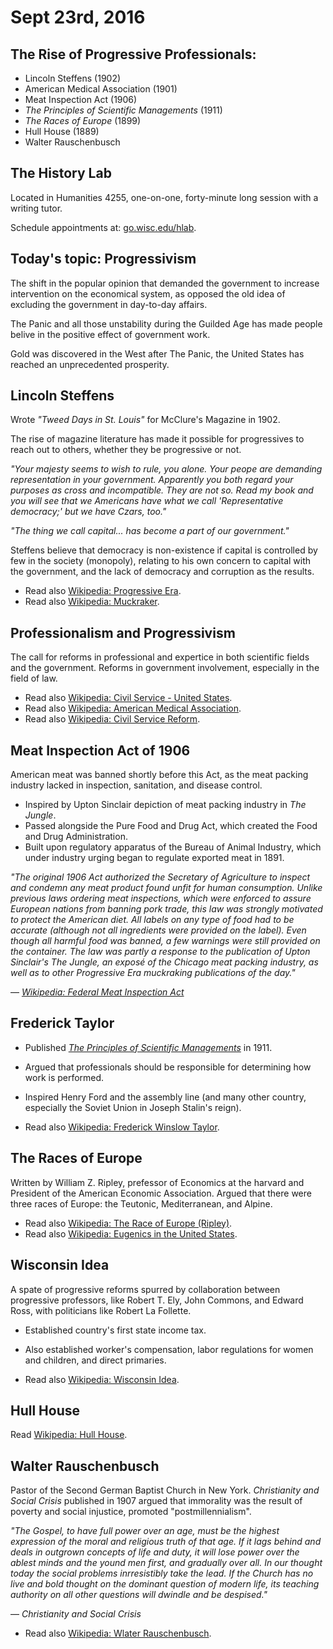 Sept 23rd, 2016
===============

The Rise of Progressive Professionals:
--------------------------------------

- Lincoln Steffens (1902)
- American Medical Association (1901)
- Meat Inspection Act (1906)
- *The Principles of Scientific Managements* (1911)
- *The Races of Europe* (1899)
- Hull House (1889)
- Walter Rauschenbusch

The History Lab
---------------

Located in Humanities 4255, one-on-one, forty-minute long session with a writing tutor.

Schedule appointments at: [go.wisc.edu/hlab](http://go.wisc.edu/hlab/).

Today's topic: Progressivism
----------------------------

The shift in the popular opinion that demanded the government to increase intervention on the economical system, as opposed the old idea of excluding the government in day-to-day affairs.

The Panic and all those unstability during the Guilded Age has made people belive in the positive effect of government work.

Gold was discovered in the West after The Panic, the United States has reached an unprecedented prosperity.

Lincoln Steffens
----------------

Wrote *"Tweed Days in St. Louis"* for McClure's Magazine in 1902.

The rise of magazine literature has made it possible for progressives to reach out to others, whether they be progressive or not.

*"Your majesty seems to wish to rule, you alone. Your peope are demanding representation in your government. Apparently you both regard your purposes as cross and incompatible. They are not so. Read my book and you will see that we Americans have what we call 'Representative democracy;' but we have Czars, too."*

*"The thing we call capital... has become a part of our government."*

Steffens believe that democracy is non-existence if capital is controlled by few in the society (monopoly), relating to his own concern to capital with the government, and the lack of democracy and corruption as the results.

- Read also [Wikipedia: Progressive Era](https://en.wikipedia.org/wiki/Progressive_Era).
- Read also [Wikipedia: Muckraker](https://en.wikipedia.org/wiki/Muckraker).

Professionalism and Progressivism
---------------------------------

The call for reforms in professional and expertice in both scientific fields and the government. Reforms in government involvement, especially in the field of law.

- Read also [Wikipedia: Civil Service - United States](https://en.wikipedia.org/wiki/Civil_service#United_States).
- Read also [Wikipedia: American Medical Association](https://en.wikipedia.org/wiki/American_Medical_Association).
- Read also [Wikipedia: Civil Service Reform](https://en.wikipedia.org/wiki/U.S._Civil_Service_Reform).

Meat Inspection Act of 1906
---------------------------

American meat was banned shortly before this Act, as the meat packing industry lacked in inspection, sanitation, and disease control.

- Inspired by Upton Sinclair depiction of meat packing industry in *The Jungle*.
- Passed alongside the Pure Food and Drug Act, which created the Food and Drug Administration.
- Built upon regulatory apparatus of the Bureau of Animal Industry, which under industry urging began to regulate exported meat in 1891.

*"The original 1906 Act authorized the Secretary of Agriculture to inspect and condemn any meat product found unfit for human consumption. Unlike previous laws ordering meat inspections, which were enforced to assure European nations from banning pork trade, this law was strongly motivated to protect the American diet. All labels on any type of food had to be accurate (although not all ingredients were provided on the label). Even though all harmful food was banned, a few warnings were still provided on the container. The law was partly a response to the publication of Upton Sinclair's The Jungle, an exposé of the Chicago meat packing industry, as well as to other Progressive Era muckraking publications of the day."*

— *[Wikipedia: Federal Meat Inspection Act](https://en.wikipedia.org/wiki/Federal_Meat_Inspection_Act)*

Frederick Taylor
----------------

- Published *[The Principles of Scientific Managements](https://en.wikipedia.org/wiki/The_Principles_of_Scientific_Management)* in 1911.
- Argued that professionals should be responsible for determining how work is performed.
- Inspired Henry Ford and the assembly line (and many other country, especially the Soviet Union in Joseph Stalin's reign).

- Read also [Wikipedia: Frederick Winslow Taylor](https://en.wikipedia.org/wiki/Frederick_Winslow_Taylor).

The Races of Europe
-------------------

Written by William Z. Ripley, prefessor of Economics at the harvard and President of the American Economic Association. Argued that there were three races of Europe: the Teutonic, Mediterranean, and Alpine.

- Read also [Wikipedia: The Race of Europe (Ripley)](https://en.wikipedia.org/wiki/The_Races_of_Europe_%28Ripley%29).
- Read also [Wikipedia: Eugenics in the United States](https://en.wikipedia.org/wiki/Eugenics_in_the_United_States).

Wisconsin Idea
--------------

A spate of progressive reforms spurred by collaboration between progressive professors, like Robert T. Ely, John Commons, and Edward Ross, with politicians like Robert La Follette.

- Established country's first state income tax.
- Also established worker's compensation, labor regulations for women and children, and direct primaries.

- Read also [Wikipedia: Wisconsin Idea](https://en.wikipedia.org/wiki/Wisconsin_Idea).

Hull House
----------

Read [Wikipedia: Hull House](https://en.wikipedia.org/wiki/Hull_House).

<div class="page-break"></div>

Walter Rauschenbusch
--------------------

Pastor of the Second German Baptist Church in New York. *Christianity and Social Crisis* published in 1907 argued that immorality was the result of poverty and social injustice, promoted "postmillennialism".

*"The Gospel, to have full power over an age, must be the highest expression of the moral and religious truth of that age. If it lags behind and deals in outgrown concepts of life and duty, it will lose power over the ablest minds and the yound men first, and gradually over all. In our thought today the social problems inrresistibly take the lead. If the Church has no live and bold thought on the dominant question of modern life, its teaching authority on all other questions will dwindle and be despised."*

— *Christianity and Social Crisis*

- Read also [Wikipedia: Wlater Rauschenbusch](https://en.wikipedia.org/wiki/Walter_Rauschenbusch).
